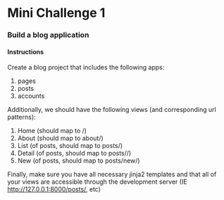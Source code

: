 # Mini Challenge 1

### Build a blog application

#### Instructions
Create a blog project that includes the following apps:
1. pages
2. posts
3. accounts

Additionally, we should have the following views (and corresponding url patterns):
1. Home (should map to /)
2. About (should map to about/)
3. List (of posts, should map to posts/)
4. Detail (of posts, should map to posts/<id>/)
5. New (of posts, should map to posts/new/)

Finally, make sure you have all necessary jinja2 templates and that all of your views
are accessible through the development server (IE http://127.0.0.1:8000/posts/, etc)
